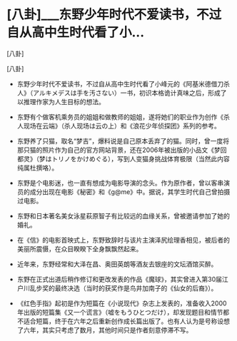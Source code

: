 # [八卦]___东野少年时代不爱读书，不过自从高中生时代看了小...

[八卦]

[八卦]

* 东野少年时代不爱读书，不过自从高中生时代看了小峰元的《阿基米德借刀杀人》（アルキメデスは手を汚さない）一书，初识本格诡计真味之后，形成了以推理作家为人生目标的想法。

* 东野有个做客机乘务员的姐姐和做教师的姐姐，遂将她们的职业作为创作《杀人现场在云端》（杀人现场は云の上）和《浪花少年侦探团》系列的参考。

* 东野养了只猫，取名“梦吉”，爆料说是自己原本丢弃了的猫。同时，曾一度将那只猫的照片作为自己的官方网站背景，还在2006年被出版的小品文《梦回都灵》（梦はトリノをかけめぐる），写到人变猫身挑战体育极限（当然此内容纯属杜撰咯）。

* 东野是个电影迷，也一直有想成为电影导演的念头。作为原作者，曾以客串演员的成分出现在电影《秘密》和《g@me》中。据说，其学生时代自己曾拍摄过电影。

* 东野和日本著名美女泳星萩原智子有比较远的血缘关系，曾被邀请参加了她的婚礼。

* 在《信》的电影首映式上，东野致辞时与该片主演泽尻绘理香相见，被后者的美丽所震慑，在众目睽睽下全身飘飘然起来。

* 近年来，东野经常和大泽在昌、奥田英朗等酒友去银座的文坛酒馆买醉。

* 东野在正式出道后稍作修订和更改发表的作品《魔球》，其实曾进入第30届江户川乱步奖的最终决选（当时的获奖作是鸟井加南子的《仙女的后裔》）。

* 《红色手指》起初是作为短篇在《小说现代》杂志上发表的，准备收入2000年出版的短篇集《又一个谎言》（嘘をもうひとつだけ），却发现题目和情节都不适合短篇，终于在六年之后重新创作成长篇出版了。也有人认为是号称设想了六年，其实只考虑了数月，其他时间只是作者刻意停滞不写。